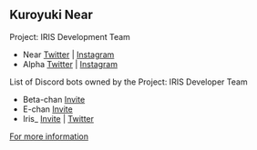 Kuroyuki Near
-

Project: IRIS Development Team
- Near [Twitter](https://www.twitter.com/KuroyukiNear) | [Instagram](https://www.instagram.com/kuroyuki.near)
- Alpha [Twitter](https://www.twitter.com/Meow_Alpha) | [Instagram](https://www.instagram.com/meow_alpha)

List of Discord bots owned by the Project: IRIS Developer Team
- Beta-chan [Invite](https://discord.com/api/oauth2/authorize?client_id=888003312589340692&permissions=137439431744&scope=bot)
- E-chan [Invite](https://discord.com/api/oauth2/authorize?client_id=888068218411966544&permissions=248896&scope=bot)
- Iris_ [Invite](https://discord.com/api/oauth2/authorize?client_id=902720782503907358&permissions=1644972474359&scope=bot) | [Twitter](https://www.twitter.com/projectiris26)



[For more information](https://www.pastebin.com/raw/i77dMTcz)
